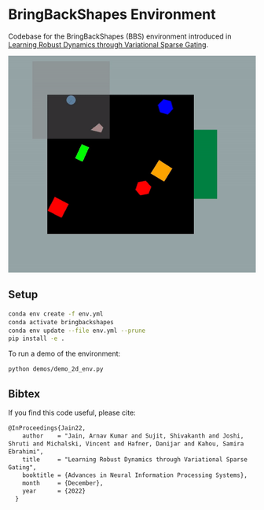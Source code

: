 # BringBackShapes Environment
Codebase for the BringBackShapes (BBS) environment introduced in [Learning Robust Dynamics through Variational Sparse Gating](https://arnavkj1995.github.io/pubs/Jain22.pdf).

![](assets/bbs.gif)

## Setup

```bash
conda env create -f env.yml
conda activate bringbackshapes
conda env update --file env.yml --prune
pip install -e .
```

To run a demo of the environment:
```bash
python demos/demo_2d_env.py
```

## Bibtex
If you find this code useful, please cite:

```
@InProceedings{Jain22,
    author    = "Jain, Arnav Kumar and Sujit, Shivakanth and Joshi, Shruti and Michalski, Vincent and Hafner, Danijar and Kahou, Samira Ebrahimi",
    title     = "Learning Robust Dynamics through Variational Sparse Gating",
    booktitle = {Advances in Neural Information Processing Systems},
    month     = {December},
    year      = {2022}
  }
```

